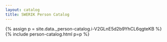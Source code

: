 ```yaml
---
layout: catalog
title: SWERIK Person Catalog
---
```

{% assign p = site.data._person-catalog.i-V2GLnE5d2b9YhCL6qgteKB %}
{% include person-catalog.html p=p %}

